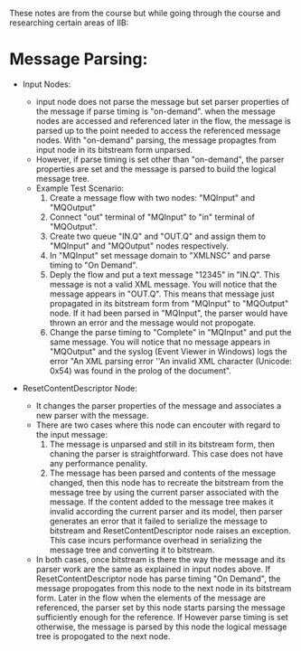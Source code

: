 These notes are from the course but while going through the course and researching certain areas of IIB:

Message Parsing:
===============
* Input Nodes:
    - input node does not parse the message but set parser properties of the message if parse timing is "on-demand".
when the message nodes are accessed and referenced later in the flow, the message is parsed up to the point needed to access the referenced message nodes.  With "on-demand" parsing, the message propagtes from input node in its bitstream form unparsed.
    - However, if parse timing is set other than "on-demand", the parser properties are set and the message is parsed to build the logical message tree.
    - Example Test Scenario:
        1. Create a message flow with two nodes: "MQInput" and "MQOutput"
        2. Connect "out" terminal of "MQInput" to "in" terminal of "MQOutput".
        3. Create two queue "IN.Q" and "OUT.Q" and assign them to "MQInput" and "MQOutput" nodes respectively.
        4. In "MQInput" set message domain to "XMLNSC" and parse timing to "On Demand".
        5. Deply the flow and put a text message "12345" in "IN.Q". This message is not a valid XML message. You will notice that the message appears in "OUT.Q".  This means that message just propagated in its bitstream form from "MQInput" to "MQOutput" node.  If it had been parsed in "MQInput", the parser would have thrown an error and the message would not propogate.
        6. Change the parse timing to "Complete" in "MQInput" and put the same message. You will notice that no message appears in "MQOutput" and the syslog (Event Viewer in Windows) logs the error "An XML parsing error ''An invalid XML character (Unicode: 0x54) was found in the prolog of the document".

* ResetContentDescriptor Node:
   - It changes the parser properties of the message and associates a new parser with the message.
   - There are two cases where this node can encouter with regard to the input message:
        1. The message is unparsed and still in its bitstream form, then chaning the parser is straightforward. This case does not have any performance penality.
        2. The message has been parsed and contents of the message changed, then this node has to recreate the bitstream from the message tree by using the current parser associated with the message.  If the content added to the message tree makes it invalid according the current parser and its model, then parser generates an error that it failed to serialize the message to bitstream and ResetContentDescriptor node raises an exception.  This case incurs performance overhead in serializing the message tree and converting it to bitstream.
   - In both cases, once bitstream is there the way the message and its parser work are the same as explained in input nodes above.  If ResetContentDescriptor node has parse timing "On Demand", the message propogates from this node to the next node in its bitstream form.  Later in the flow when the elements of the message are referenced, the parser set by this node starts parsing the message sufficiently enough for the reference.  If However parse timing is set otherwise, the message is parsed by this node the logical message tree is propogated to the next node.
